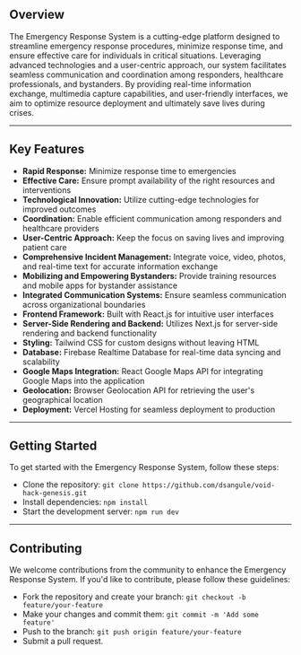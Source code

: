 ## Overview

The Emergency Response System is a cutting-edge platform designed to streamline emergency response procedures, minimize response time, and ensure effective care for individuals in critical situations. Leveraging advanced technologies and a user-centric approach, our system facilitates seamless communication and coordination among responders, healthcare professionals, and bystanders. By providing real-time information exchange, multimedia capture capabilities, and user-friendly interfaces, we aim to optimize resource deployment and ultimately save lives during crises.

---

## Key Features

- **Rapid Response:** Minimize response time to emergencies
- **Effective Care:** Ensure prompt availability of the right resources and interventions
- **Technological Innovation:** Utilize cutting-edge technologies for improved outcomes
- **Coordination:** Enable efficient communication among responders and healthcare providers
- **User-Centric Approach:** Keep the focus on saving lives and improving patient care
- **Comprehensive Incident Management:** Integrate voice, video, photos, and real-time text for accurate information exchange
- **Mobilizing and Empowering Bystanders:** Provide training resources and mobile apps for bystander assistance
- **Integrated Communication Systems:** Ensure seamless communication across organizational boundaries
- **Frontend Framework:** Built with React.js for intuitive user interfaces
- **Server-Side Rendering and Backend:** Utilizes Next.js for server-side rendering and backend functionality
- **Styling:** Tailwind CSS for custom designs without leaving HTML
- **Database:** Firebase Realtime Database for real-time data syncing and scalability
- **Google Maps Integration:** React Google Maps API for integrating Google Maps into the application
- **Geolocation:** Browser Geolocation API for retrieving the user's geographical location
- **Deployment:** Vercel Hosting for seamless deployment to production

---

## Getting Started
To get started with the Emergency Response System, follow these steps:
- Clone the repository: `git clone https://github.com/dsangule/void-hack-genesis.git`
- Install dependencies: `npm install`
- Start the development server: `npm run dev`

---

## Contributing
We welcome contributions from the community to enhance the Emergency Response System. If you'd like to contribute, please follow these guidelines:

- Fork the repository and create your branch: `git checkout -b feature/your-feature`
- Make your changes and commit them: `git commit -m 'Add some feature'`
- Push to the branch: `git push origin feature/your-feature`
- Submit a pull request.
